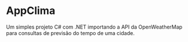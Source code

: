 # AppClima
Um simples projeto C# com .NET importando a API da OpenWeatherMap para consultas de previsão do tempo de uma cidade.

